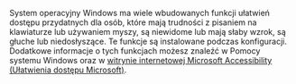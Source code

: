 System operacyjny Windows ma wiele wbudowanych funkcji ułatwień dostępu przydatnych dla osób, które mają trudności z pisaniem na klawiaturze lub używaniem myszy, są niewidome lub mają słaby wzrok, są głuche lub niedosłyszące. Te funkcje są instalowane podczas konfiguracji. Dodatkowe informacje o tych funkcjach możesz znaleźć w Pomocy systemu Windows oraz w [witrynie internetowej Microsoft Accessibility (Ułatwienia dostępu Microsoft)](http://go.microsoft.com/fwlink/?LinkId=8431).

<!--HONumber=May16_HO1-->


